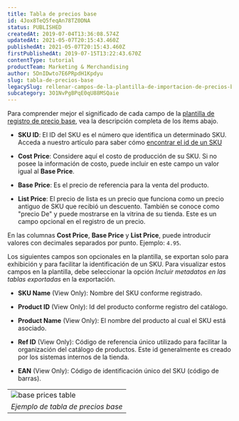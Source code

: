 ```yaml
---
title: Tabla de precios base
id: 4Jox8TeQ5feqAn78TZ0DNA
status: PUBLISHED
createdAt: 2019-07-04T13:36:08.574Z
updatedAt: 2021-05-07T20:15:43.460Z
publishedAt: 2021-05-07T20:15:43.460Z
firstPublishedAt: 2019-07-15T13:22:43.670Z
contentType: tutorial
productTeam: Marketing & Merchandising
author: 5DnIDwto7E6PRpdH1Kpdyu
slug: tabla-de-precios-base
legacySlug: rellenar-campos-de-la-plantilla-de-importacion-de-precios-base
subcategory: 3O1NvPgBPqE0qU88MSQaie
---
```


Para comprender mejor el significado de cada campo de la [plantilla de registro de precio base](https://help.vtex.com/es/tracks/precos-101--6f8pwCns3PJHqMvQSugNfP/P99EjtrlRHk92Q8qDPq29#plantilla), vea la descripción completa de los ítems abajo.

- **SKU ID**: El ID del SKU es el número que identifica un determinado SKU. Acceda a nuestro artículo para saber cómo [encontrar el id de un SKU](https://help.vtex.com/es/tutorial/descubrir-el-id-de-un-sku--4VQZsYeb3igGK2YowuEYWW)

- **Cost Price**: Considere aquí el costo de producción de su SKU. Si no posee la información de costo, puede incluir en este campo un valor igual al **Base Price**.

- **Base Price**: Es el precio de referencia para la venta del producto.

- **List Price**: El precio de lista es un precio que funciona como un precio antiguo de SKU que recibió un descuento. También se conoce como "precio De" y puede mostrarse en la vitrina de su tienda. Este es un campo opcional en el registro de un precio.

<div class="alert alert-info">
<p>En las columnas <b>Cost Price</b>, <b>Base Price</b> y <b>List Price</b>, puede introducir valores con decimales separados por punto. Ejemplo: <code>4.95</code>.</p>
</div>

Los siguientes campos son opcionales en la plantilla, se exportan solo para exhibición y para facilitar la identificación de un SKU. Para visualizar estos campos en la plantilla, debe seleccionar la opción *Incluir metadatos en las tablas exportadas* en la exportación.

- **SKU Name** (View Only): Nombre del SKU conforme registrado.

- **Product ID** (View Only): Id del producto conforme registro del catálogo.

- **Product Name** (View Only): El nombre del producto al cual el SKU está asociado.

- **Ref ID** (View Only): Código de referencia único utilizado para facilitar la organización del catálogo de productos. Este id generalmente es creado por los sistemas internos de la tienda.

- **EAN** (View Only): Código de identificación único del SKU (código de barras).

<table width="100%">
  <tr>
   <td>
    <img src="https://images.ctfassets.net/alneenqid6w5/2XX0xwgVreVnFb6U2rjJR7/900c3bc9557aabaa87811369ce785581/baseprices_table.png" style="display: block; margin-left: auto; margin-right: auto;" alt="base prices table" title="base prices table">
   </td>
  </tr>
  <tr>
   <td style="text-align: center;">
     <em>
       Ejemplo de tabla de precios base
     </em>
   </td>
  </tr>
</table>

